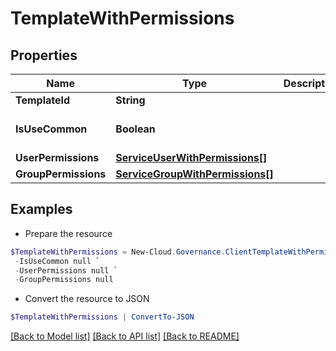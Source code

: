 # TemplateWithPermissions
## Properties

Name | Type | Description | Notes
------------ | ------------- | ------------- | -------------
**TemplateId** | **String** |  | [optional] 
**IsUseCommon** | **Boolean** |  | [optional] [default to $false]
**UserPermissions** | [**ServiceUserWithPermissions[]**](ServiceUserWithPermissions.md) |  | [optional] 
**GroupPermissions** | [**ServiceGroupWithPermissions[]**](ServiceGroupWithPermissions.md) |  | [optional] 

## Examples

- Prepare the resource
```powershell
$TemplateWithPermissions = New-Cloud.Governance.ClientTemplateWithPermissions  -TemplateId null `
 -IsUseCommon null `
 -UserPermissions null `
 -GroupPermissions null
```

- Convert the resource to JSON
```powershell
$TemplateWithPermissions | ConvertTo-JSON
```

[[Back to Model list]](../README.md#documentation-for-models) [[Back to API list]](../README.md#documentation-for-api-endpoints) [[Back to README]](../README.md)

